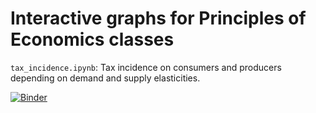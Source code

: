 # Interactive graphs for Principles of Economics classes

`tax_incidence.ipynb`: Tax incidence on consumers and producers depending on demand and supply elasticities.

[![Binder](https://mybinder.org/badge_logo.svg)](https://mybinder.org/v2/gh/daniel-alves-fernandes/economics-graphs/HEAD)
